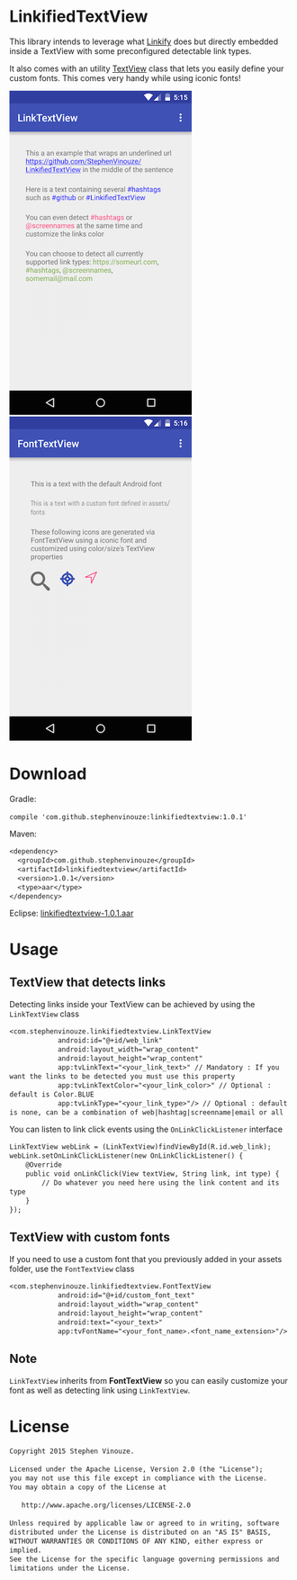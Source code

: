 # LinkifiedTextView
This library intends to leverage what [Linkify](http://developer.android.com/reference/android/text/util/Linkify.html) does but directly embedded inside a TextView with some preconfigured detectable link types.

It also comes with an utility [TextView](http://developer.android.com/reference/android/widget/TextView.html) class that lets you easily define your custom fonts. This comes very handy while using iconic fonts!

![alt tag](images/link_text_view.png)
![alt tag](images/font_text_view.png)

# Download

Gradle:

``
compile 'com.github.stephenvinouze:linkifiedtextview:1.0.1'
``

Maven:

```
<dependency>
  <groupId>com.github.stephenvinouze</groupId>
  <artifactId>linkifiedtextview</artifactId>
  <version>1.0.1</version>
  <type>aar</type>
</dependency>
```

Eclipse: [linkifiedtextview-1.0.1.aar](https://github.com/StephenVinouze/LinkifiedTextView/releases/download/1.0.1/linkifiedtextview-1.0.1.aar)

# Usage

## TextView that detects links
Detecting links inside your TextView can be achieved by using the `LinkTextView` class

```
<com.stephenvinouze.linkifiedtextview.LinkTextView
            android:id="@+id/web_link"
            android:layout_width="wrap_content"
            android:layout_height="wrap_content"
            app:tvLinkText="<your_link_text>" // Mandatory : If you want the links to be detected you must use this property
            app:tvLinkTextColor="<your_link_color>" // Optional : default is Color.BLUE
            app:tvLinkType="<your_link_type>"/> // Optional : default is none, can be a combination of web|hashtag|screenname|email or all
```
You can listen to link click events using the `OnLinkClickListener` interface

```
LinkTextView webLink = (LinkTextView)findViewById(R.id.web_link);
webLink.setOnLinkClickListener(new OnLinkClickListener() {
    @Override
    public void onLinkClick(View textView, String link, int type) {
        // Do whatever you need here using the link content and its type
    }
});
```

## TextView with custom fonts
If you need to use a custom font that you previously added in your assets folder, use the `FontTextView` class

```
<com.stephenvinouze.linkifiedtextview.FontTextView
            android:id="@+id/custom_font_text"
            android:layout_width="wrap_content"
            android:layout_height="wrap_content"
            android:text="<your_text>"
            app:tvFontName="<your_font_name>.<font_name_extension>"/>
```

## Note
`LinkTextView` inherits from **FontTextView** so you can easily customize your font as well as detecting link using `LinkTextView`.

# License

```
Copyright 2015 Stephen Vinouze.

Licensed under the Apache License, Version 2.0 (the "License");
you may not use this file except in compliance with the License.
You may obtain a copy of the License at

   http://www.apache.org/licenses/LICENSE-2.0

Unless required by applicable law or agreed to in writing, software
distributed under the License is distributed on an "AS IS" BASIS,
WITHOUT WARRANTIES OR CONDITIONS OF ANY KIND, either express or implied.
See the License for the specific language governing permissions and
limitations under the License.
```

